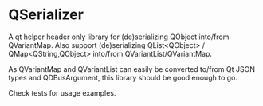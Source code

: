 # QSerializer

A qt helper header only library for (de)serializing QObject into/from
QVariantMap. Also support (de)serializing QList\<QObject\> /
QMap\<QString,QObject\> into/from QVariantList/QVariantMap.

As QVariantMap and QVariantList can easily be converted to/from Qt JSON types
and QDBusArgument, this library should be good enough to go.

Check tests for usage examples.

